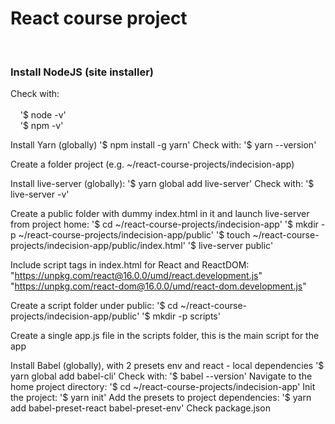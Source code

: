 <h1>React course project</h1>
<br>
<h3>Install NodeJS (site installer)</h3>
<p>
  Check with:<br><br> 
  &nbsp;&nbsp;&nbsp;&nbsp;'$ node -v'<br> 
  &nbsp;&nbsp;&nbsp;&nbsp;'$ npm -v'<br>
</p>  


Install Yarn (globally)
'$ npm install -g yarn'
Check with:
'$ yarn --version'

Create a folder project (e.g. ~/react-course-projects/indecision-app)

Install live-server (globally):
'$ yarn global add live-server'
Check with:
'$ live-server -v'

Create a public folder with dummy index.html in it and launch live-server from project home:
'$ cd ~/react-course-projects/indecision-app'
'$ mkdir -p ~/react-course-projects/indecision-app/public'
'$ touch ~/react-course-projects/indecision-app/public/index.html'
'$ live-server public'

Include script tags in index.html for React and ReactDOM:
"https://unpkg.com/react@16.0.0/umd/react.development.js"
"https://unpkg.com/react-dom@16.0.0/umd/react-dom.development.js" 

Create a script folder under public:
'$ cd ~/react-course-projects/indecision-app/public'
'$ mkdir -p scripts'

Create a single app.js file in the scripts folder, this is the main script for the app

Install Babel (globally), with 2 presets env and react - local dependencies
'$ yarn global add babel-cli'
Check with:
'$ babel --version'
Navigate to the home project directory:
'$ cd ~/react-course-projects/indecision-app'
Init the project:
'$ yarn init'
Add the presets to project dependencies:
'$ yarn add babel-preset-react babel-preset-env'
Check package.json




